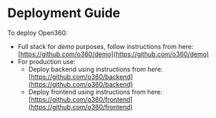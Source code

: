 # Deployment Guide

To deploy Open360:
* Full stack for *demo* purposes, follow instructions from here: [https://github.com/o360/demo](https://github.com/o360/demo)
* For production use:
    * Deploy backend using instructions from here: [https://github.com/o360/backend](https://github.com/o360/backend)
    * Deploy frontend using instructions from here: [https://github.com/o360/frontend](https://github.com/o360/frontend)
